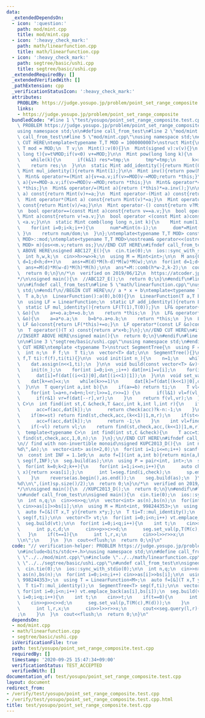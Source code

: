 ```yaml
---
data:
  _extendedDependsOn:
  - icon: ':question:'
    path: mod/mint.cpp
    title: mod/mint.cpp
  - icon: ':heavy_check_mark:'
    path: math/linearfunction.cpp
    title: math/linearfunction.cpp
  - icon: ':heavy_check_mark:'
    path: segtree/basic/ushi.cpp
    title: segtree/basic/ushi.cpp
  _extendedRequiredBy: []
  _extendedVerifiedWith: []
  _pathExtension: cpp
  _verificationStatusIcon: ':heavy_check_mark:'
  attributes:
    PROBLEM: https://judge.yosupo.jp/problem/point_set_range_composite
    links:
    - https://judge.yosupo.jp/problem/point_set_range_composite
  bundledCode: "#line 1 \"test/yosupo/point_set_range_composite.test.cpp\"\n// verification-helper:\
    \ PROBLEM https://judge.yosupo.jp/problem/point_set_range_composite\n\n#include<bits/stdc++.h>\n\
    using namespace std;\n\n#define call_from_test\n#line 2 \"mod/mint.cpp\"\n\n#ifndef\
    \ call_from_test\n#line 5 \"mod/mint.cpp\"\nusing namespace std;\n#endif\n\n//BEGIN\
    \ CUT HERE\ntemplate<typename T,T MOD = 1000000007>\nstruct Mint{\n  static constexpr\
    \ T mod = MOD;\n  T v;\n  Mint():v(0){}\n  Mint(signed v):v(v){}\n  Mint(long\
    \ long t){v=t%MOD;if(v<0) v+=MOD;}\n\n  Mint pow(long long k){\n    Mint res(1),tmp(v);\n\
    \    while(k){\n      if(k&1) res*=tmp;\n      tmp*=tmp;\n      k>>=1;\n    }\n\
    \    return res;\n  }\n\n  static Mint add_identity(){return Mint(0);}\n  static\
    \ Mint mul_identity(){return Mint(1);}\n\n  Mint inv(){return pow(MOD-2);}\n\n\
    \  Mint& operator+=(Mint a){v+=a.v;if(v>=MOD)v-=MOD;return *this;}\n  Mint& operator-=(Mint\
    \ a){v+=MOD-a.v;if(v>=MOD)v-=MOD;return *this;}\n  Mint& operator*=(Mint a){v=1LL*v*a.v%MOD;return\
    \ *this;}\n  Mint& operator/=(Mint a){return (*this)*=a.inv();}\n\n  Mint operator+(Mint\
    \ a) const{return Mint(v)+=a;}\n  Mint operator-(Mint a) const{return Mint(v)-=a;}\n\
    \  Mint operator*(Mint a) const{return Mint(v)*=a;}\n  Mint operator/(Mint a)\
    \ const{return Mint(v)/=a;}\n\n  Mint operator-() const{return v?Mint(MOD-v):Mint(v);}\n\
    \n  bool operator==(const Mint a)const{return v==a.v;}\n  bool operator!=(const\
    \ Mint a)const{return v!=a.v;}\n  bool operator <(const Mint a)const{return v\
    \ <a.v;}\n\n  static Mint comb(long long n,int k){\n    Mint num(1),dom(1);\n\
    \    for(int i=0;i<k;i++){\n      num*=Mint(n-i);\n      dom*=Mint(i+1);\n   \
    \ }\n    return num/dom;\n  }\n};\ntemplate<typename T,T MOD> constexpr T Mint<T,\
    \ MOD>::mod;\ntemplate<typename T,T MOD>\nostream& operator<<(ostream &os,Mint<T,\
    \ MOD> m){os<<m.v;return os;}\n//END CUT HERE\n#ifndef call_from_test\n\n//INSERT\
    \ ABOVE HERE\nsigned ABC127_E(){\n  cin.tie(0);\n  ios::sync_with_stdio(0);\n\n\
    \  int h,w,k;\n  cin>>h>>w>>k;\n  using M = Mint<int>;\n\n  M ans{0};\n  for(int\
    \ d=1;d<h;d++)\n    ans+=M(d)*M(h-d)*M(w)*M(w);\n\n  for(int d=1;d<w;d++)\n  \
    \  ans+=M(d)*M(w-d)*M(h)*M(h);\n\n  ans*=M::comb(h*w-2,k-2);\n  cout<<ans<<endl;\n\
    \  return 0;\n}\n/*\n  verified on 2019/06/12\n  https://atcoder.jp/contests/abc127/tasks/abc127_e\n\
    */\n\nsigned main(){\n  //ABC127_E();\n  return 0;\n}\n#endif\n#line 2 \"math/linearfunction.cpp\"\
    \n\n#ifndef call_from_test\n#line 5 \"math/linearfunction.cpp\"\nusing namespace\
    \ std;\n#endif\n//BEGIN CUT HERE\n// a * x + b\ntemplate<typename T>\nstruct LinearFunction{\n\
    \  T a,b;\n  LinearFunction():a(0),b(0){}\n  LinearFunction(T a,T b):a(a),b(b){}\n\
    \n  using LF = LinearFunction;\n  static LF add_identity(){return LF(T(0),T(0));}\n\
    \  static LF mul_identity(){return LF(T(1),T(0));}\n  LF& operator+=(const LF\
    \ &o){\n    a+=o.a;b+=o.b;\n    return *this;\n  }\n  LF& operator*=(const LF\
    \ &o){\n    a=a*o.a;\n    b=b*o.a+o.b;\n    return *this;\n  }\n  LF operator+(const\
    \ LF &o)const{return LF(*this)+=o;}\n  LF operator*(const LF &o)const{return LF(*this)*=o;}\n\
    \n  T operator()(T x) const{return a*x+b;}\n};\n//END CUT HERE\n#ifndef call_from_test\n\
    //INSERT ABOVE HERE\nsigned main(){\n  return 0;\n}\n#endif\n#line 1 \"segtree/basic/ushi.cpp\"\
    \n\n#line 3 \"segtree/basic/ushi.cpp\"\nusing namespace std;\n#endif\n//BEGIN\
    \ CUT HERE\ntemplate <typename T>\nstruct SegmentTree{\n  using F = function<T(T,T)>;\n\
    \  int n;\n  F f;\n  T ti;\n  vector<T> dat;\n\n  SegmentTree(){}\n  SegmentTree(F\
    \ f,T ti):f(f),ti(ti){}\n\n  void init(int n_){\n    n=1;\n    while(n<n_) n<<=1;\n\
    \    dat.assign(n<<1,ti);\n  }\n\n  void build(const vector<T> &v){\n    int n_=v.size();\n\
    \    init(n_);\n    for(int i=0;i<n_;i++) dat[n+i]=v[i];\n    for(int i=n-1;i;i--)\n\
    \      dat[i]=f(dat[(i<<1)|0],dat[(i<<1)|1]);\n  }\n\n  void set_val(int k,T x){\n\
    \    dat[k+=n]=x;\n    while(k>>=1)\n      dat[k]=f(dat[(k<<1)|0],dat[(k<<1)|1]);\n\
    \  }\n\n  T query(int a,int b){\n    if(a>=b) return ti;\n    T vl=ti,vr=ti;\n\
    \    for(int l=a+n,r=b+n;l<r;l>>=1,r>>=1) {\n      if(l&1) vl=f(vl,dat[l++]);\n\
    \      if(r&1) vr=f(dat[--r],vr);\n    }\n    return f(vl,vr);\n  }\n\n  template<typename\
    \ C>\n  int find(int st,C &check,T &acc,int k,int l,int r){\n    if(l+1==r){\n\
    \      acc=f(acc,dat[k]);\n      return check(acc)?k-n:-1;\n    }\n    int m=(l+r)>>1;\n\
    \    if(m<=st) return find(st,check,acc,(k<<1)|1,m,r);\n    if(st<=l&&!check(f(acc,dat[k]))){\n\
    \      acc=f(acc,dat[k]);\n      return -1;\n    }\n    int vl=find(st,check,acc,(k<<1)|0,l,m);\n\
    \    if(~vl) return vl;\n    return find(st,check,acc,(k<<1)|1,m,r);\n  }\n\n\
    \  template<typename C>\n  int find(int st,C &check){\n    T acc=ti;\n    return\
    \ find(st,check,acc,1,0,n);\n  }\n};\n//END CUT HERE\n#ifndef call_from_test\n\
    \n// find with non-invertible monoid\nsigned KUPC2013_D(){\n  int n;\n  scanf(\"\
    %d\",&n);\n  vector<int> as(n+2,0);\n  for(int i=1;i<=n;i++) scanf(\"%d\",&as[i]);\n\
    \n  const int INF = 1.1e9;\n  auto f=[](int a,int b){return min(a,b);};\n  SegmentTree<int>\
    \ seg(f,INF);\n  seg.build(as);\n\n  using P = pair<int, int>;\n  set<P> sp;\n\
    \  for(int k=0;k<2;k++){\n    for(int i=1;i<=n;i++){\n      auto check=[&](int\
    \ x){return x<as[i];};\n      int l=seg.find(i,check);\n      sp.emplace(k?n+2-l:l,as[i]);\n\
    \    }\n    reverse(as.begin(),as.end());\n    seg.build(as);\n  }\n\n  printf(\"\
    %d\\n\",(int)sp.size()/2);\n  return 0;\n}\n/*\n  verified on 2019/12/26\n  https://atcoder.jp/contests/kupc2013/tasks/kupc2013_d\n\
    */\n\nsigned main(){\n  //KUPC2013_D();\n  return 0;\n}\n#endif\n#line 10 \"test/yosupo/point_set_range_composite.test.cpp\"\
    \n#undef call_from_test\n\nsigned main(){\n  cin.tie(0);\n  ios::sync_with_stdio(0);\n\
    \n  int n,q;\n  cin>>n>>q;\n\n  vector<int> as(n),bs(n);\n  for(int i=0;i<n;i++)\
    \ cin>>as[i]>>bs[i];\n\n  using M = Mint<int, 998244353>;\n  using T = LinearFunction<M>;\n\
    \  auto f=[&](T x,T y){return x*y;};\n  T ti=T::mul_identity();\n  SegmentTree<T>\
    \ seg(f,ti);\n\n  vector<T> vt;\n  for(int i=0;i<n;i++) vt.emplace_back(as[i],bs[i]);\n\
    \  seg.build(vt);\n\n  for(int i=0;i<q;i++){\n    int t;\n    cin>>t;\n    if(t==0){\n\
    \      int p,c,d;\n      cin>>p>>c>>d;\n      seg.set_val(p,T(M(c),M(d)));\n \
    \   }\n    if(t==1){\n      int l,r,x;\n      cin>>l>>r>>x;\n      cout<<seg.query(l,r)(x)<<\"\
    \\n\";\n    }\n  }\n  cout<<flush;\n  return 0;\n}\n"
  code: "// verification-helper: PROBLEM https://judge.yosupo.jp/problem/point_set_range_composite\n\
    \n#include<bits/stdc++.h>\nusing namespace std;\n\n#define call_from_test\n#include\
    \ \"../../mod/mint.cpp\"\n#include \"../../math/linearfunction.cpp\"\n#include\
    \ \"../../segtree/basic/ushi.cpp\"\n#undef call_from_test\n\nsigned main(){\n\
    \  cin.tie(0);\n  ios::sync_with_stdio(0);\n\n  int n,q;\n  cin>>n>>q;\n\n  vector<int>\
    \ as(n),bs(n);\n  for(int i=0;i<n;i++) cin>>as[i]>>bs[i];\n\n  using M = Mint<int,\
    \ 998244353>;\n  using T = LinearFunction<M>;\n  auto f=[&](T x,T y){return x*y;};\n\
    \  T ti=T::mul_identity();\n  SegmentTree<T> seg(f,ti);\n\n  vector<T> vt;\n \
    \ for(int i=0;i<n;i++) vt.emplace_back(as[i],bs[i]);\n  seg.build(vt);\n\n  for(int\
    \ i=0;i<q;i++){\n    int t;\n    cin>>t;\n    if(t==0){\n      int p,c,d;\n  \
    \    cin>>p>>c>>d;\n      seg.set_val(p,T(M(c),M(d)));\n    }\n    if(t==1){\n\
    \      int l,r,x;\n      cin>>l>>r>>x;\n      cout<<seg.query(l,r)(x)<<\"\\n\"\
    ;\n    }\n  }\n  cout<<flush;\n  return 0;\n}\n"
  dependsOn:
  - mod/mint.cpp
  - math/linearfunction.cpp
  - segtree/basic/ushi.cpp
  isVerificationFile: true
  path: test/yosupo/point_set_range_composite.test.cpp
  requiredBy: []
  timestamp: '2020-09-25 15:47:34+09:00'
  verificationStatus: TEST_ACCEPTED
  verifiedWith: []
documentation_of: test/yosupo/point_set_range_composite.test.cpp
layout: document
redirect_from:
- /verify/test/yosupo/point_set_range_composite.test.cpp
- /verify/test/yosupo/point_set_range_composite.test.cpp.html
title: test/yosupo/point_set_range_composite.test.cpp
---
```

